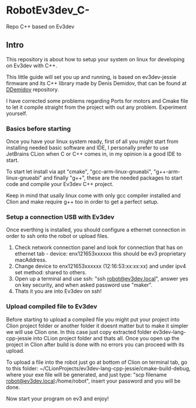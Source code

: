 # RobotEv3dev_C-
Repo C++ based on Ev3dev

## Intro
This repository is about how to setup your system on linux for developing on Ev3dev with C++.

This little guide will set you up and running, is based on ev3dev-jessie firmware and its C++ library made by Denis Demidov,
that can be found at [DDemidov](https://github.com/ddemidov/ev3dev-lang-cpp) repository.

I have corrected some problems regarding Ports for motors and Cmake file to let it compile straight from the project with out any problem.
Experiment yourself.

### Basics before starting
Once you have your linux system ready, first of all you might start from installing needed basic software and IDE, 
I personally prefer to use JetBrains CLion when C or C++ comes in, in my opinion is a good IDE to start.

To start let install via apt "cmake", "gcc-arm-linux-gnueabi", "g++-arm-linux-gnueabi" and finally "g++", these are the needed packages to start code and compile 
your Ev3dev C++ project.

Keep in mind that usally linux come with only gcc compiler installed and Clion and make require g++ too in order to get a perfect setup.

### Setup a connection USB with Ev3dev
Once everthing is installed, you should configure a ethernet connection in order to ssh onto the robot or upload files.
1. Check network connection panel and look for connection that has on ethernet tab - device: enx121653xxxxxx this should be ev3 proprietary macAddress.
2. Change device to enx121653xxxxxx (12:16:53:xx:xx:xx) and under ipv4 set method: shared to others.
3. Open up a terminal and use ssh: "ssh robot@ev3dev.local", answer yes on key security, and when asked password use "maker".
4. Thats it you are into Ev3dev on ssh!

### Upload compiled file to Ev3dev
Before starting to upload a compiled file you might put your project into Clion project folder or another folder it doesnt matter but to make it simpler we will use Clion one.
In this case just copy extracted folder ev3dev-lang-cpp-jessie into CLion project folder and thats all. Once you open up the project in Clion after build is done with no errors you can proceed with its upload.

To upload a file into the robot just go at bottom of Clion on terminal tab, go to this folder: ~/CLionProjects/ev3dev-lang-cpp-jessie/cmake-build-debug, where your exe file will be generated, and just type: "scp filename robot@ev3dev.local:/home/robot", insert your password and you will be done.

Now start your program on ev3 and enjoy!
